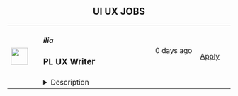 <div align="center"><h2>UI UX JOBS</h2></div><table><tr>
                <td width="100" height="100" rowspan="2">
                    <img src="https://avatars.githubusercontent.com/u/35933823?s=200&v=4" width="38px" height="auto">
                </td>
                <td width="300">
                    <h5>ília</h5>
                    <h3>PL UX Writer</h3>
                </td>
                <td width="300">
                    <code></code>
                </td>
                <td width="200">
                <text>0 days ago</text>
                </td>
                <td width="100" rowspan="2">
                <a href="https://job-boards.greenhouse.io/ilia/jobs/5462197004" align="right" target="_blank">Apply</a>
                </td>
            </tr>
            <tr>
                <td colspan="3">
                <details><summary>Description</summary>
                &lt;p&gt;Aqui na ília nossas vagas estão sempre abertas para todas as pessoas e não se restringem quanto a gênero, etnia, orientação sexual, fatores sociais, condições físicas ou intelectuais (PCD) etc. Incentivamos a candidatura de integrantes de todos os grupos minoritários!&lt;/p&gt;
&lt;h3&gt;Sobre a ília&lt;/h3&gt;
&lt;p&gt;Somos especialistas em tecnologia, dados e design, impulsionando a transformação digital de grandes players do mercado há mais de 10 anos, nos setores financeiro, seguros e mobilidade. Com mais de 450 profissionais, estamos presentes no Brasil e Europa, atendendo aos mercados da América Latina, Europa e América do Norte, desenvolvendo produtos digitais de alta qualidade e com foco em resultados de negócios. Somos uma equipe inovadora, criativa e apaixonada por tecnologia.&amp;nbsp;&lt;/p&gt;
&lt;p&gt;Certificada pelo 5° ano consecutivo como Great Place to work aqui na ília acreditamos que pessoas mudam o mundo, e investimos nelas. Nossas awesome deliveries são feitas de pessoas para pessoas, afinal awesome people make awesome deliveries!&amp;nbsp;&lt;/p&gt;
&lt;p&gt;#Vempraília!&lt;/p&gt;
&lt;h3&gt;Sobre a vaga:&lt;/h3&gt;
&lt;ul&gt;
&lt;li&gt;Interagir com o time de Design para criar e otimizar conteúdos claros e concisos, que ajudem usuários a navegar em nossos canais no contexto dos produtos e da companhia;&lt;/li&gt;
&lt;li&gt;Projetar uma experiência escrita fluida, criando consistência e storytelling ao longo da jornada do usuário dentro de nossos produtos, garantindo uma linguagem de produto clara e consistente;&lt;/li&gt;
&lt;li&gt;Analisar dados que demonstrem os objetivos do usuário em nossas plataformas para melhorar o conteúdo existente e antecipar necessidades futuras;&lt;/li&gt;
&lt;li&gt;Utilizar dados qualitativos e quantitativos, bem como as principais métricas de negócios para medir o impacto do seu trabalho e transformar insights em novas iterações;&lt;/li&gt;
&lt;li&gt;Colaborar com outros UX Writers para garantir que as mensagens estejam alinhadas em todos os pontos de contato, de acordo com nossas diretrizes e guidelines;&lt;/li&gt;
&lt;li&gt;Atuar ao lado de UX Writers, Product Designers, UX Researchers e Product Owners para desenvolver e executar a estratégia de negócios por meio de sua escrita;&lt;/li&gt;
&lt;li&gt;Conduzir a revisão e aprovação de todo o conteúdo de UX, estabelecendo fortes relacionamentos com stakeholders nas áreas Jurídica, de Marketing e Operações;&lt;/li&gt;
&lt;li&gt;Colaborar na produção de questionários e roteiros para pesquisas com usuários, vocabulário controlado a partir das entrevistas e quaisquer outras atividades necessárias para a produção dos textos;&lt;/li&gt;
&lt;li&gt;Buscar proativamente oportunidades de melhoria, interagindo com as equipes para encontrar soluções;&lt;/li&gt;
&lt;li&gt;Advogar pela cultura de feedback visando melhorar o desempenho do nosso conteúdo e a experiência do cliente;&lt;/li&gt;
&lt;li&gt;Documentar padrões e styleguides, colaborando regularmente com os times de Design na adoção das melhores práticas em diversos tipos de conteúdo;&lt;/li&gt;
&lt;li&gt;Contribuir com a comunidade de Design da empresa, absorvendo e compartilhando conhecimentos;&lt;/li&gt;
&lt;li&gt;Participar das cerimônias e ritos de Design, compartilhando trabalhos e fornecendo feedbacks construtivos sobre os desafios em oferecer as melhores experiências.&lt;/li&gt;
&lt;/ul&gt;
&lt;h3&gt;Requisitos:&lt;/h3&gt;
&lt;ul&gt;
&lt;li&gt;Experiência atuando junto a produtos digitais;&lt;/li&gt;
&lt;li&gt;Domínio da língua portuguesa;&lt;/li&gt;
&lt;li&gt;Ótima comunicação e apresentações convincentes para disseminar cultura a todos os níveis dentro de uma organização;&lt;/li&gt;
&lt;li&gt;Conhecimento prático dos processos e princípios de UX;&lt;/li&gt;
&lt;li&gt;Advogar fortemente pela marca com diversas equipes para atingir os objetivos de negócios;&lt;/li&gt;
&lt;li&gt;Proatividade em identificar problemas e atuar nas oportunidades para melhorar a qualidade e velocidade das entregas;&lt;/li&gt;
&lt;li&gt;Ótima abordagem organizacional, com domínio dos projetos cross e report de seus status;&lt;/li&gt;
&lt;li&gt;Precisão e atenção aos detalhes nas entregas de conteúdo e guidelines.&lt;/li&gt;
&lt;/ul&gt;
&lt;h3&gt;&lt;strong&gt;Benefícios e Incentivos:&lt;/strong&gt;&lt;/h3&gt;
&lt;p&gt;Nossa contratação é CLT- 40h semanais com jornada flexível, sendo executada 100% de forma remota. Os benefícios da ília são pensados para proporcionar uma experiência AWESOME para cada ílian, abaixo você encontra os benefícios de forma resumida. #vempraília&lt;/p&gt;
&lt;p&gt;&lt;em&gt;Para Saúde e bem-estar:&lt;/em&gt;&lt;/p&gt;
&lt;ul&gt;
&lt;li&gt;Plano de Saúde e Odontológico SulAmérica extensivo a dependentes;&lt;/li&gt;
&lt;li&gt;Vale Alimentação/Refeição em cartão flexível Picpay benefícios&amp;nbsp;&lt;/li&gt;
&lt;li&gt;Seguro de Vida;&lt;/li&gt;
&lt;li&gt;Auxílio Home-Office em cartão flexível Picpay benefícios;&lt;/li&gt;
&lt;li&gt;Wellhub (Gympass)&lt;/li&gt;
&lt;li&gt;TotalPass&lt;/li&gt;
&lt;/ul&gt;
&lt;p&gt;&lt;em&gt;Para o seu Desenvolvimento:&lt;/em&gt;&lt;/p&gt;
&lt;ul&gt;
&lt;li&gt;ília University: Universidade Corporativa com mais de 20 mil cursos disponíveis para desenvolvimento pessoal e profissional;&lt;/li&gt;
&lt;li&gt;Language Academy: Escola de idiomas para ílians;&lt;/li&gt;
&lt;li&gt;í-talks e Chapter: Momentos e cerimônias em que o time compartilha práticas, estudos, projetos e ideias. Nas chapters ainda se reúnem pessoas com skills similares para compartilhamento de ideias, práticas e experiências;&lt;/li&gt;
&lt;/ul&gt;
&lt;p&gt;&lt;em&gt;Gostamos de ir além no cuidado com as nossas pessoas, então dispomos também de alguns benefícios não convencionais:&amp;nbsp;&lt;/em&gt;&lt;/p&gt;
&lt;ul&gt;
&lt;li&gt;Plano de Saúde PET- Guapeco&amp;nbsp;&lt;/li&gt;
&lt;li&gt;BYOD- Alugamos o seu notebook pessoal te pagando um valor mensal para que você o use, mas disponibilizamos também máquinas de trabalho para ílians. Você quem decide!&lt;/li&gt;
&lt;li&gt;Seu Niver, seu bolo!&lt;/li&gt;
&lt;li&gt;Seu Networking Vale Prêmio- Programa de premiação a indicação de novos funcionários.&lt;/li&gt;
&lt;/ul&gt;
                </details>
                </td>
            </tr></table>